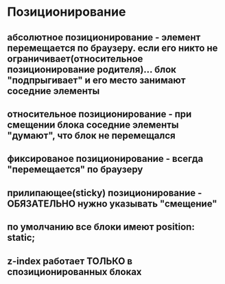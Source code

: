 # Позиционирование

## абсолютное позиционирование - элемент перемещается по браузеру. если его никто не ограничивает(относительное позиционирование родителя)... блок "подпрыгивает" и его место занимают соседние элементы

## относительное позиционирование - при смещении блока соседние элементы "думают", что блок не перемещался

## фиксированое позиционирование - всегда "перемещается" по браузеру

## прилипающее(sticky) позиционирование - ОБЯЗАТЕЛЬНО нужно указывать "смещение" 

## по умолчанию все блоки имеют position: static;

## z-index работает ТОЛЬКО в спозиционированных блоках






